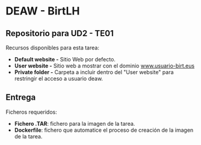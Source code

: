 # DEAW - BirtLH

## Repositorio para UD2 - TE01

Recursos disponibles para esta tarea:

- **Default website -** Sitio Web por defecto.
- **User website -** Sitio web a mostrar con el dominio www.usuario-birt.eus
- **Private folder -** Carpeta a incluir dentro del "User website" para restringir el acceso a usuario deaw.

## Entrega
Ficheros requeridos:
- **Fichero .TAR**: fichero para la imagen de la tarea.
- **Dockerfile**: fichero que automatice el proceso de creación de la imagen de la tarea.
